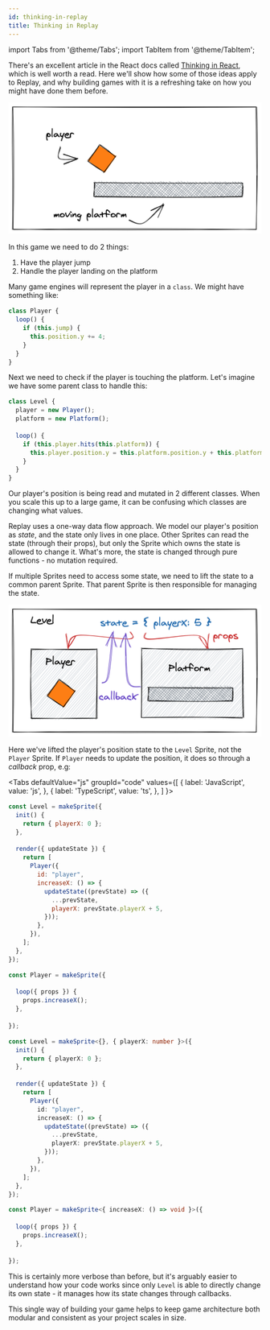 ```yaml
---
id: thinking-in-replay
title: Thinking in Replay
---
```


import Tabs from '@theme/Tabs';
import TabItem from '@theme/TabItem';

There's an excellent article in the React docs called [Thinking in React](https://reactjs.org/docs/thinking-in-react.html), which is well worth a read. Here we'll show how some of those ideas apply to Replay, and why building games with it is a refreshing take on how you might have done them before.

![Diagram of player and platform](/img/player-platform.png)

In this game we need to do 2 things:

1. Have the player jump
3. Handle the player landing on the platform

Many game engines will represent the player in a `class`. We might have something like:

```js
class Player {
  loop() {
    if (this.jump) {
      this.position.y += 4;
    }
  }
}
```

Next we need to check if the player is touching the platform. Let's imagine we have some parent class to handle this:

```js
class Level {
  player = new Player();
  platform = new Platform();

  loop() {
    if (this.player.hits(this.platform)) {
      this.player.position.y = this.platform.position.y + this.platform.height;
    }
  }
}
```

Our player's position is being read and mutated in 2 different classes. When you scale this up to a large game, it can be confusing which classes are changing what values.

Replay uses a one-way data flow approach. We model our player's position as _state_, and the state only lives in one place. Other Sprites can read the state (through their props), but only the Sprite which owns the state is allowed to change it. What's more, the state is changed through pure functions - no mutation required.

If multiple Sprites need to access some state, we need to lift the state to a common parent Sprite. That parent Sprite is then responsible for managing the state.

![State flow diagram](/img/state-flow.png)

Here we've lifted the player's position state to the `Level` Sprite, not the `Player` Sprite. If `Player` needs to update the position, it does so through a _callback_ prop, e.g:

<Tabs
  defaultValue="js"
  groupId="code"
  values={[
    { label: 'JavaScript', value: 'js', },
    { label: 'TypeScript', value: 'ts', },
  ]
}>
<TabItem value="js">

```js {10-14} title="level.js"
const Level = makeSprite({
  init() {
    return { playerX: 0 };
  },

  render({ updateState }) {
    return [
      Player({
        id: "player",
        increaseX: () => {
          updateState((prevState) => ({
            ...prevState,
            playerX: prevState.playerX + 5,
          }));
        },
      }),
    ];
  },
});
```

```js {4} title="player.js"
const Player = makeSprite({

  loop({ props }) {
    props.increaseX();
  },

});
```

</TabItem>
<TabItem value="ts">

```ts {10-14} title="level.ts"
const Level = makeSprite<{}, { playerX: number }>({
  init() {
    return { playerX: 0 };
  },

  render({ updateState }) {
    return [
      Player({
        id: "player",
        increaseX: () => {
          updateState((prevState) => ({
            ...prevState,
            playerX: prevState.playerX + 5,
          }));
        },
      }),
    ];
  },
});
```

```ts {4} title="player.ts"
const Player = makeSprite<{ increaseX: () => void }>({

  loop({ props }) {
    props.increaseX();
  },

});
```

</TabItem>
</Tabs>

This is certainly more verbose than before, but it's arguably easier to understand how your code works since only `Level` is able to directly change its own state - it manages how its state changes through callbacks.

This single way of building your game helps to keep game architecture both modular and consistent as your project scales in size.
